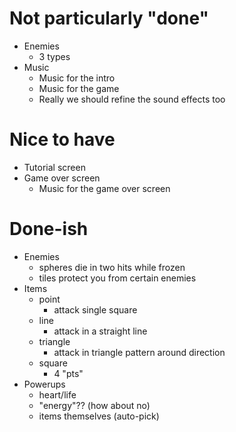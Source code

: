 Not particularly "done"
=======================

* Enemies
  - 3 types
* Music
  - Music for the intro
  - Music for the game
  - Really we should refine the sound effects too


Nice to have
============

* Tutorial screen
* Game over screen
  - Music for the game over screen 


Done-ish
========

* Enemies
  - spheres die in two hits while frozen
  - tiles protect you from certain enemies
* Items
  - point
    - attack single square
  - line
    - attack in a straight line
  - triangle
    - attack in triangle pattern around direction
  - square
    - 4 "pts"
* Powerups
  - heart/life
  - "energy"?? (how about no)
  - items themselves (auto-pick)

